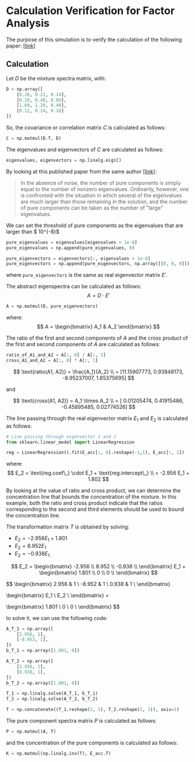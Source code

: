 # Calculation Verification for Factor Analysis

The purpose of this simulation is to verify the calculation of the following paper:
[\[link\]](https://doi.org/10.1021/ac00255a011)

## Calculation

Let $D$ be the mixture spectra matrix, with:

```python
D = np.array([
    [0.26, 0.22, 0.14],
    [0.20, 0.40, 0.80],
    [1.60, 1.20, 0.40],
    [0.12, 0.14, 0.18]
])
```

So, the covariance or correlation matrix $C$ is calculated as follows:

```python
C = np.matmul(D.T, D)
```

The eigenvalues and eigenvectors of $C$ are calculated as follows:

```python
eigenvalues, eigenvectors = np.linalg.eig(C)
```

By looking at this published paper from the same author [\[link\]](https://doi.org/10.1366/0003702824639394):

> In the absence of noise, the number of pure components is simply equal to the number of
nonzero eigenvalues. Ordinarily, however, one is confronted with the situation in which several of the eigenvalues are much larger than those remaining in the solution, and the number of pure components can be taken as the number of "large" eigenvalues. 

We can set the threshold of pure components as the eigenvalues that are larger than $ 10^{-8}$

```python
pure_eigenvalues = eigenvalues[eigenvalues > 1e-8]
pure_eigenvalues = np.append(pure_eigenvalues, 0)

pure_eigenvectors = eigenvectors[:, eigenvalues > 1e-8]
pure_eigenvectors = np.append(pure_eigenvectors, np.array([[0, 0, 0]]).T, axis=1)
```

where `pure_eigenvectors` is the same as real eigenvector matrix $E'$.

The abstract eigenspectra can be calculated as follows:
$$
A = D \cdot E'
$$

```python
A = np.matmul(D, pure_eigenvectors)
```
where:
$$
A = \begin{bmatrix}
    A_1 & A_2
\end{bmatrix}
$$

The ratio of the first and second components of $A$ and the cross product of the first and second components of $A$ are calculated as follows:

```python
ratio_of_A1_and_A2 = A[:, 0] / A[:, 1]
cross_A1_and_A2 = A[:, 0] * A[:, 1]
```

$$
\text{ratio(A1, A2)} = \frac{A_1}{A_2} \\
= [11.15907773,  0.93848173, -8.95237007,  1.85375695]
$$

and

$$
\text{cross(A1, A2)} = A_1 \times A_2 \\
= [ 0.01205474,  0.41915486, -0.45895485,  0.02774526]
$$

The line passing through the real eigenvector matrix $E_1$ and $E_2$ is calculated as follows:

```python
# Line passing through eigenvector 1 and 2
from sklearn.linear_model import LinearRegression

reg = LinearRegression().fit(E_acc[:, 0].reshape(-1,1), E_acc[:, 1])
```

where:
$$
E_2 = \text{reg.coef\_} \cdot E_1 + \text{reg.intercept\_} \\
 = -2.956 E_1 + 1.802
$$

By looking at the value of ratio and cross product, we can determine the concentration line that bounds the concentration of the mixture. In this example, both the ratio and cross product indicate that the ratios corresponding to the second and third elements should be used to bound the concentration line.

The transformation matrix $T$ is obtained by solving:

- $E_2 = -2.956 E_1 + 1.801$
- $E_2 = 8.952 E_1$
- $E_2 = -0.938 E_1$

$$
E_2 = \begin{bmatrix}
    -2.956 \\
    8.952 \\
    -0.938 \\
\end{bmatrix} E_1 +
\begin{bmatrix}
    1.801 \\
    0 \\
    0 \\
\end{bmatrix}
$$

$$
\begin{bmatrix}
    2.956 & 1 \\
    -8.952 & 1 \\
    0.938 & 1 \\
\end{bmatrix}

\begin{bmatrix}
    E_1 \\
    E_2 \\
\end{bmatrix} =

\begin{bmatrix}
    1.801 \\
    0 \\
    0 \\
\end{bmatrix}
$$

to solve it, we can use the following code:

```python
A_T_1 = np.array([
    [2.956, 1],
    [-8.952, 1],
])
b_T_1 = np.array([1.801, 0])

A_T_2 = np.array([
    [2.956, 1],
    [0.938, 1],
])
b_T_2 = np.array([1.801, 0])

T_1 = np.linalg.solve(A_T_1, b_T_1)
T_2 = np.linalg.solve(A_T_2, b_T_2)

T = np.concatenate((T_1.reshape(2, 1), T_2.reshape(2, 1)), axis=1)
```
The pure component spectra matrix $P$ is calculated as follows:

```python
P = np.matmul(A, T)
```

and the concentration of the pure components is calculated as follows:

```python
K = np.matmul(np.linalg.inv(T), E_acc.T)
```